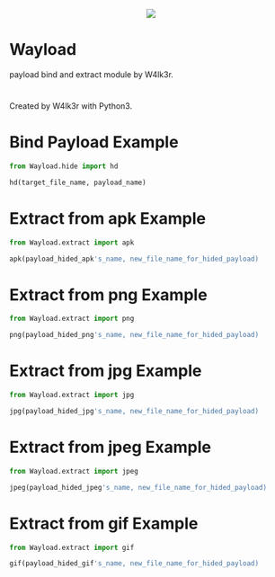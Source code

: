 <p align="center">
<img src="https://lh3.googleusercontent.com/Q-356F4YxqScDFDcrl3_EZRzPKQrngf6lo_o00DrbkqOgidLvxunWMOiKeRGepr2VfTMkecSd1jpLNhPEZPI=w1366-h373">
</p>

# Wayload

payload bind and extract module by W4lk3r.
#
Created by W4lk3r with Python3.

# Bind Payload Example

```python
from Wayload.hide import hd

hd(target_file_name, payload_name)

```

# Extract from apk Example


```python
from Wayload.extract import apk

apk(payload_hided_apk's_name, new_file_name_for_hided_payload)

```

# Extract from png Example


```python
from Wayload.extract import png

png(payload_hided_png's_name, new_file_name_for_hided_payload)

```

# Extract from jpg Example


```python
from Wayload.extract import jpg

jpg(payload_hided_jpg's_name, new_file_name_for_hided_payload)

```

# Extract from jpeg Example


```python
from Wayload.extract import jpeg

jpeg(payload_hided_jpeg's_name, new_file_name_for_hided_payload)

```

# Extract from gif Example


```python
from Wayload.extract import gif

gif(payload_hided_gif's_name, new_file_name_for_hided_payload)

```
